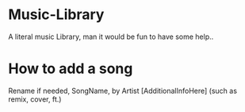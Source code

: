 # Music-Library
A literal music Library, man it would be fun to have some help..

# How to add a song
Rename if needed, SongName, by Artist [AdditionalInfoHere] (such as remix, cover, ft.)
